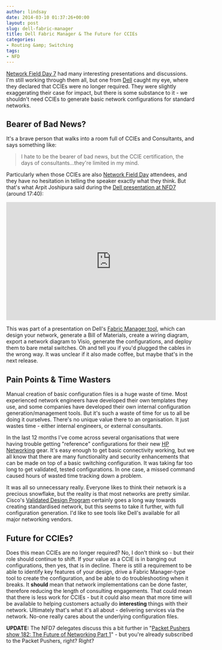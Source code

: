 ```yaml
---
author: lindsay
date: 2014-03-10 01:37:26+00:00
layout: post
slug: dell-fabric-manager
title: Dell Fabric Manager & The Future for CCIEs
categories:
- Routing &amp; Switching
tags:
- NFD
---
```


[Network Field Day 7](http://techfieldday.com/event/nfd7/) had many interesting presentations and discussions. I'm still working through them all, but one from [Dell](http://www.dell.com/) caught my eye, where they declared that CCIEs were no longer required. They were slightly exaggerating their case for impact, but there is some substance to it - we shouldn't need CCIEs to generate basic network configurations for standard networks.

## Bearer of Bad News?

It's a brave person that walks into a room full of CCIEs and Consultants, and says something like:

> I hate to be the bearer of bad news, but the CCIE certification, the days of consultants...they're limited in my mind.

Particularly when those CCIEs are also [Network Field Day](http://techfieldday.com/event/nfd7/) attendees, and they have no hesitation in telling the speaker exactly what they think. But that's what Arpit Joshipura said during the [Dell presentation at NFD7](http://techfieldday.com/appearance/dell-networking-presents-at-networking-field-day-7/) (around 17:40):

<iframe width="560" height="315" src="https://www.youtube.com/embed/IwhFg2PMaFA?ecver=1" frameborder="0" allowfullscreen></iframe>

This was part of a presentation on Dell's [Fabric Manager tool](http://www.dell.com/nz/business/p/dell-fabric-manager/pd), which can design your network, generate a Bill of Materials, create a wiring diagram, export a network diagram to Visio, generate the configurations, and deploy them to bare metal switches. Oh and tell you if you'd plugged the cables in the wrong way. It was unclear if it also made coffee, but maybe that's in the next release.

## Pain Points & Time Wasters

Manual creation of basic configuration files is a huge waste of time. Most experienced network engineers have developed their own templates they use, and some companies have developed their own internal configuration generation/management tools. But it's such a waste of time for us to all be doing it ourselves. There's no unique value there to an organisation. It just wastes time - either internal engineers, or external consultants.

In the last 12 months I've come across several organisations that were having trouble getting "reference" configurations for their new [HP Networking](http://hp.com/go/networking) gear. It's easy enough to get basic connectivity working, but we all know that there are many functionality and security enhancements that can be made on top of a basic switching configuration. It was taking far too long to get validated, tested configurations. In one case, a missed command caused hours of wasted time tracking down a problem.

It was all so unnecessary really. Everyone likes to think their network is a precious snowflake, but the reality is that most networks are pretty similar. Cisco's [Validated Design Program](http://www.cisco.com/c/en/us/solutions/enterprise/validated-design-program/index.html) certainly goes a long way towards creating standardised network, but this seems to take it further, with full configuration generation. I'd like to see tools like Dell's available for all major networking vendors.

## Future for CCIEs?

Does this mean CCIEs are no longer required? No, I don't think so - but their role should continue to shift. If your value as a CCIE is in banging out configurations, then yes, that is in decline. There is still a requirement to be able to identify key features of your design, drive a Fabric Manager-type tool to create the configuration, and be able to do troubleshooting when it breaks. It **should** mean that network implementations can be done faster, therefore reducing the length of consulting engagements. That could mean that there is less work for CCIEs - but it could also mean that more time will be available to helping customers actually do **interesting** things with their network. Ultimately that's what it's all about - delivering services via the network. No-one really cares about the underlying configuration files.

**UPDATE:** The NFD7 delegates discuss this a bit further in "[Packet Pushers show 182: The Future of Networking Part 1](http://packetpushers.net/show-182-the-future-of-networking-part-1-as-inspired-by-nfd7/)" - but you're already subscribed to the Packet Pushers, right? Right?
